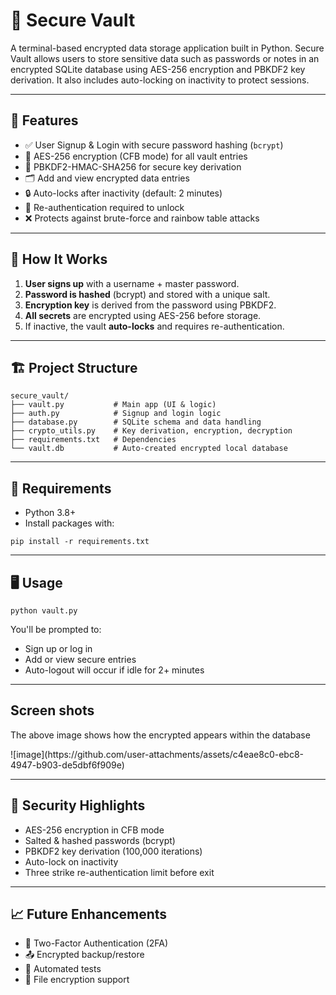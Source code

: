 <!DOCTYPE html>
<html lang="en">
<head>
  <meta charset="UTF-8">
  

<h1>🔐 Secure Vault</h1>
<p>A terminal-based encrypted data storage application built in Python. Secure Vault allows users to store sensitive data such as passwords or notes in an encrypted SQLite database using AES-256 encryption and PBKDF2 key derivation. It also includes auto-locking on inactivity to protect sessions.</p>

<hr>

<h2>🚀 Features</h2>
<ul>
  <li>✅ User Signup & Login with secure password hashing (<code>bcrypt</code>)</li>
  <li>🔐 AES-256 encryption (CFB mode) for all vault entries</li>
  <li>🧠 PBKDF2-HMAC-SHA256 for secure key derivation</li>
  <li>🗂 Add and view encrypted data entries</li>
  <li>🔒 Auto-locks after inactivity (default: 2 minutes)</li>
  <li>🔁 Re-authentication required to unlock</li>
  <li>❌ Protects against brute-force and rainbow table attacks</li>
</ul>

<hr>

<h2>🧠 How It Works</h2>
<ol>
  <li><strong>User signs up</strong> with a username + master password.</li>
  <li><strong>Password is hashed</strong> (bcrypt) and stored with a unique salt.</li>
  <li><strong>Encryption key</strong> is derived from the password using PBKDF2.</li>
  <li><strong>All secrets</strong> are encrypted using AES-256 before storage.</li>
  <li>If inactive, the vault <strong>auto-locks</strong> and requires re-authentication.</li>
</ol>

<hr>

<h2>🏗️ Project Structure</h2>
<pre><code>secure_vault/
├── vault.py           # Main app (UI & logic)
├── auth.py            # Signup and login logic
├── database.py        # SQLite schema and data handling
├── crypto_utils.py    # Key derivation, encryption, decryption
├── requirements.txt   # Dependencies
└── vault.db           # Auto-created encrypted local database
</code></pre>

<hr>

<h2>💪 Requirements</h2>
<ul>
  <li>Python 3.8+</li>
  <li>Install packages with:</li>
</ul>
<pre><code>pip install -r requirements.txt</code></pre>

<hr>

<h2>🖥️ Usage</h2>
<pre><code>python vault.py</code></pre>
<p>You'll be prompted to:</p>
<ul>
  <li>Sign up or log in</li>
  <li>Add or view secure entries</li>
  <li>Auto-logout will occur if idle for 2+ minutes</li>
</ul>

<hr>

<h2>Screen shots</h2>

<p>The above image shows how the encrypted appears within the database</p>
![image](https://github.com/user-attachments/assets/c4eae8c0-ebc8-4947-b903-de5dbf6f909e)


<hr>

<h2>🔐 Security Highlights</h2>
<ul>
  <li>AES-256 encryption in CFB mode</li>
  <li>Salted & hashed passwords (bcrypt)</li>
  <li>PBKDF2 key derivation (100,000 iterations)</li>
  <li>Auto-lock on inactivity</li>
  <li>Three strike re-authentication limit before exit</li>
</ul>

<hr>

<h2>📈 Future Enhancements</h2>
<ul>
  <li>🔐 Two-Factor Authentication (2FA)</li>
  <li>📤 Encrypted backup/restore</li>
  <li>🧪 Automated tests</li>
  <li>📁 File encryption support</li>
</ul>

</body>
</html>
